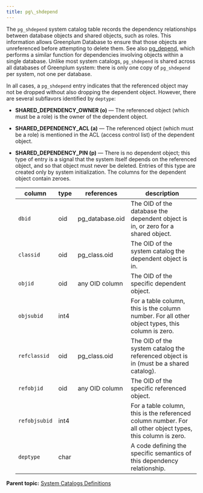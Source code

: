 ```yaml
---
title: pg\_shdepend 
---
```


The `pg_shdepend` system catalog table records the dependency relationships between database objects and shared objects, such as roles. This information allows Greenplum Database to ensure that those objects are unreferenced before attempting to delete them. See also [pg\_depend](pg_depend.html), which performs a similar function for dependencies involving objects within a single database. Unlike most system catalogs, `pg_shdepend` is shared across all databases of Greenplum system: there is only one copy of `pg_shdepend` per system, not one per database.

In all cases, a `pg_shdepend` entry indicates that the referenced object may not be dropped without also dropping the dependent object. However, there are several subflavors identified by `deptype`:

-   **SHARED\_DEPENDENCY\_OWNER \(o\)** — The referenced object \(which must be a role\) is the owner of the dependent object.
-   **SHARED\_DEPENDENCY\_ACL \(a\)** — The referenced object \(which must be a role\) is mentioned in the ACL \(access control list\) of the dependent object.
-   **SHARED\_DEPENDENCY\_PIN \(p\)** — There is no dependent object; this type of entry is a signal that the system itself depends on the referenced object, and so that object must never be deleted. Entries of this type are created only by system initialization. The columns for the dependent object contain zeroes.

    |column|type|references|description|
    |------|----|----------|-----------|
    |`dbid`|oid|pg\_database.oid|The OID of the database the dependent object is in, or zero for a shared object.|
    |`classid`|oid|pg\_class.oid|The OID of the system catalog the dependent object is in.|
    |`objid`|oid|any OID column|The OID of the specific dependent object.|
    |`objsubid`|int4| |For a table column, this is the column number. For all other object types, this column is zero.|
    |`refclassid`|oid|pg\_class.oid|The OID of the system catalog the referenced object is in \(must be a shared catalog\).|
    |`refobjid`|oid|any OID column|The OID of the specific referenced object.|
    |`refobjsubid`|int4| |For a table column, this is the referenced column number. For all other object types, this column is zero.|
    |`deptype`|char| |A code defining the specific semantics of this dependency relationship.|


**Parent topic:** [System Catalogs Definitions](../system_catalogs/catalog_ref-html.html)

